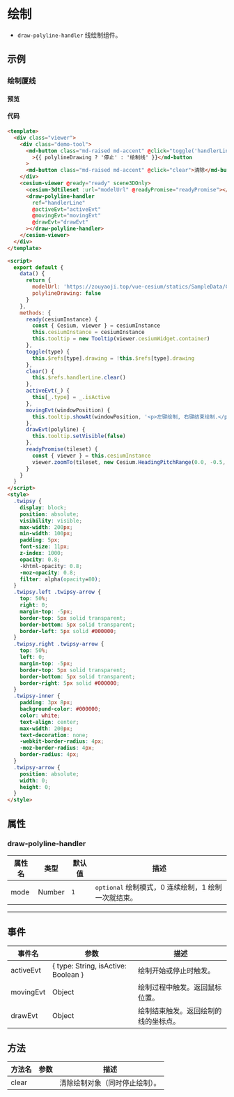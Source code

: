 # 绘制

- `draw-polyline-handler` 线绘制组件。

## 示例

### 绘制厦线

#### 预览

<doc-preview>
  <template>
    <div class="viewer">
      <div class="demo-tool">
        <md-button class="md-raised md-accent" @click="toggle('handlerLine')">{{ polylineDrawing ? '停止' : '绘制线' }}</md-button>
        <md-button class="md-raised md-accent" @click="clear">清除</md-button>
      </div>
      <cesium-viewer @ready="ready" scene3DOnly>
        <cesium-3dtileset :url="modelUrl" @readyPromise="readyPromise"></cesium-3dtileset>
        <draw-polyline-handler ref="handlerLine" @activeEvt="activeEvt" @movingEvt="movingEvt" @drawEvt="drawEvt"></draw-polyline-handler>
      </cesium-viewer>
    </div>
  </template>

  <script>
    export default {
      data () {
        return {
          modelUrl: 'https://zouyaoji.top/vue-cesium/statics/SampleData/Cesium3DTiles/Tilesets/Tileset/tileset.json',
          polylineDrawing: false
        }
      },
      methods: {
        ready (cesiumInstance) {
          const {Cesium, viewer} = cesiumInstance
          this.cesiumInstance = cesiumInstance
          this.tooltip = createTooltip(viewer.cesiumWidget.container)
        },
        toggle (type) {
          this.$refs[type].drawing = !this.$refs[type].drawing
        },
        clear () {
          this.$refs.handlerLine.clear()
        },
        activeEvt (_) {
          this[_.type] = _.isActive
        },
        movingEvt(windowPosition) {
          this.tooltip.showAt(windowPosition,'<p>左键绘制, 右键结束绘制.</p>')
        },
        drawEvt (polyline) {
          this.tooltip.setVisible(false);
        },
        readyPromise (tileset) {
          const {viewer} = this.cesiumInstance
          viewer.zoomTo(tileset, new Cesium.HeadingPitchRange(0.0, -0.5, tileset.boundingSphere.radius * 2.0))
        }
      }
    }
  </script>
  <style>
  .twipsy {
      display: block;
      position: absolute;
      visibility: visible;
      max-width: 200px;
      min-width: 100px;
      padding: 5px;
      font-size: 11px;
      z-index: 1000;
      opacity: 0.8;
      -khtml-opacity: 0.8;
      -moz-opacity: 0.8;
      filter: alpha(opacity=80);
  }
  .twipsy.left .twipsy-arrow {
      top: 50%;
      right: 0;
      margin-top: -5px;
      border-top: 5px solid transparent;
      border-bottom: 5px solid transparent;
      border-left: 5px solid #000000;
  }
  .twipsy.right .twipsy-arrow {
      top: 50%;
      left: 0;
      margin-top: -5px;
      border-top: 5px solid transparent;
      border-bottom: 5px solid transparent;
      border-right: 5px solid #000000;
  }
  .twipsy-inner {
      padding: 3px 8px;
      background-color: #000000;
      color: white;
      text-align: center;
      max-width: 200px;
      text-decoration: none;
      -webkit-border-radius: 4px;
      -moz-border-radius: 4px;
      border-radius: 4px;
  }
  .twipsy-arrow {
      position: absolute;
      width: 0;
      height: 0;
  }
  </style>
</doc-preview>

#### 代码

```html
<template>
  <div class="viewer">
    <div class="demo-tool">
      <md-button class="md-raised md-accent" @click="toggle('handlerLine')"
        >{{ polylineDrawing ? '停止' : '绘制线' }}</md-button
      >
      <md-button class="md-raised md-accent" @click="clear">清除</md-button>
    </div>
    <cesium-viewer @ready="ready" scene3DOnly>
      <cesium-3dtileset :url="modelUrl" @readyPromise="readyPromise"></cesium-3dtileset>
      <draw-polyline-handler
        ref="handlerLine"
        @activeEvt="activeEvt"
        @movingEvt="movingEvt"
        @drawEvt="drawEvt"
      ></draw-polyline-handler>
    </cesium-viewer>
  </div>
</template>

<script>
  export default {
    data() {
      return {
        modelUrl: 'https://zouyaoji.top/vue-cesium/statics/SampleData/Cesium3DTiles/Tilesets/Tileset/tileset.json',
        polylineDrawing: false
      }
    },
    methods: {
      ready(cesiumInstance) {
        const { Cesium, viewer } = cesiumInstance
        this.cesiumInstance = cesiumInstance
        this.tooltip = new Tooltip(viewer.cesiumWidget.container)
      },
      toggle(type) {
        this.$refs[type].drawing = !this.$refs[type].drawing
      },
      clear() {
        this.$refs.handlerLine.clear()
      },
      activeEvt(_) {
        this[_.type] = _.isActive
      },
      movingEvt(windowPosition) {
        this.tooltip.showAt(windowPosition, '<p>左键绘制, 右键结束绘制.</p>')
      },
      drawEvt(polyline) {
        this.tooltip.setVisible(false)
      },
      readyPromise(tileset) {
        const { viewer } = this.cesiumInstance
        viewer.zoomTo(tileset, new Cesium.HeadingPitchRange(0.0, -0.5, tileset.boundingSphere.radius * 2.0))
      }
    }
  }
</script>
<style>
  .twipsy {
    display: block;
    position: absolute;
    visibility: visible;
    max-width: 200px;
    min-width: 100px;
    padding: 5px;
    font-size: 11px;
    z-index: 1000;
    opacity: 0.8;
    -khtml-opacity: 0.8;
    -moz-opacity: 0.8;
    filter: alpha(opacity=80);
  }
  .twipsy.left .twipsy-arrow {
    top: 50%;
    right: 0;
    margin-top: -5px;
    border-top: 5px solid transparent;
    border-bottom: 5px solid transparent;
    border-left: 5px solid #000000;
  }
  .twipsy.right .twipsy-arrow {
    top: 50%;
    left: 0;
    margin-top: -5px;
    border-top: 5px solid transparent;
    border-bottom: 5px solid transparent;
    border-right: 5px solid #000000;
  }
  .twipsy-inner {
    padding: 3px 8px;
    background-color: #000000;
    color: white;
    text-align: center;
    max-width: 200px;
    text-decoration: none;
    -webkit-border-radius: 4px;
    -moz-border-radius: 4px;
    border-radius: 4px;
  }
  .twipsy-arrow {
    position: absolute;
    width: 0;
    height: 0;
  }
</style>
```

## 属性

### draw-polyline-handler

| 属性名 | 类型   | 默认值 | 描述                                                |
| ------ | ------ | ------ | --------------------------------------------------- |
| mode   | Number | `1`    | `optional` 绘制模式，0 连续绘制，1 绘制一次就结束。 |

---

## 事件

| 事件名    | 参数                                | 描述                                 |
| --------- | ----------------------------------- | ------------------------------------ |
| activeEvt | { type: String, isActive: Boolean } | 绘制开始或停止时触发。               |
| movingEvt | Object                              | 绘制过程中触发。返回鼠标位置。       |
| drawEvt   | Object                              | 绘制结束触发。返回绘制的线的坐标点。 |

## 方法

| 方法名 | 参数 | 描述                           |
| ------ | ---- | ------------------------------ |
| clear  |      | 清除绘制对象（同时停止绘制）。 |
